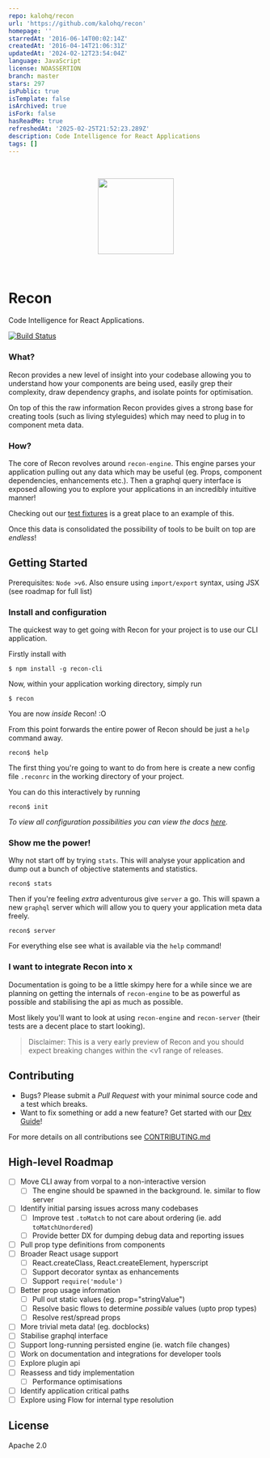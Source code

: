 ```yaml
---
repo: kalohq/recon
url: 'https://github.com/kalohq/recon'
homepage: ''
starredAt: '2016-06-14T00:02:14Z'
createdAt: '2016-04-14T21:06:31Z'
updatedAt: '2024-02-12T23:54:04Z'
language: JavaScript
license: NOASSERTION
branch: master
stars: 297
isPublic: true
isTemplate: false
isArchived: true
isFork: false
hasReadMe: true
refreshedAt: '2025-02-25T21:52:23.289Z'
description: Code Intelligence for React Applications
tags: []
---
```


<p>&nbsp;</p>
<p align="center">
<img src="http://i.imgur.com/BRdEVYW.png" width="150px" />
</p>
<p>&nbsp;</p>

Recon
=====

Code Intelligence for React Applications.

[![Build Status](https://travis-ci.org/lystable/recon.svg?branch=master)](https://travis-ci.org/lystable/recon)

### What?

Recon provides a new level of insight into your codebase allowing you to understand
how your components are being used, easily grep their complexity, draw dependency graphs,
and isolate points for optimisation.

On top of this the raw information Recon provides gives a strong base for creating tools
(such as living styleguides) which may need to plug in to component meta data.

### How?

The core of Recon revolves around `recon-engine`. This engine parses your application pulling out
any data which may be useful (eg. Props, component dependencies, enhancements etc.). Then a
graphql query interface is exposed allowing you to explore your applications in an incredibly
intuitive manner!

Checking out our [test fixtures](./packages/recon-engine/src/engine/__fixtures__/) is a
great place to an example of this.

Once this data is consolidated the possibility of tools to be built on top are *endless*!

Getting Started
---------------

Prerequisites: `Node >v6`. Also ensure using `import/export` syntax, using JSX (see roadmap for full list)

### Install and configuration

The quickest way to get going with Recon for your project is to use our CLI application.

Firstly install with

```
$ npm install -g recon-cli
```

Now, within your application working directory, simply run

```
$ recon
```

You are now *inside* Recon! :O

From this point forwards the entire power of Recon should be just a `help` command away.

```
recon$ help
```

The first thing you're going to want to do from here is create a new config file `.reconrc` in the working directory
of your project.

You can do this interactively by running

```
recon$ init
```

*To view all configuration possibilities you can view the docs [here](./packages/recon-config/README.md).*

### Show me the power!

Why not start off by trying `stats`. This will analyse your application and dump out a bunch of objective
statements and statistics.

```
recon$ stats
```

Then if you're feeling *extra* adventurous give `server` a go. This will spawn a new `graphql` server which will
allow you to query your application meta data freely.

```
recon$ server
```

For everything else see what is available via the `help` command!

### I want to integrate Recon into x

Documentation is going to be a little skimpy here for a while since we are planning on getting
the internals of `recon-engine` to be as powerful as possible and stabilising the api as much as
possible.

Most likely you'll want to look at using `recon-engine` and `recon-server` (their tests are a decent
place to start looking).

> Disclaimer: This is a very early preview of Recon and you should expect breaking changes within the <v1 range of releases.

Contributing
------------

- Bugs? Please submit a *Pull Request* with your minimal source code and a test which breaks.
- Want to fix something or add a new feature? Get started with our [Dev Guide](./docs/dev-guide.md)!

For more details on all contributions see [CONTRIBUTING.md](./CONTRIBUTING.md)

High-level Roadmap
------------------

- [ ] Move CLI away from vorpal to a non-interactive version
  - [ ] The engine should be spawned in the background. Ie. similar to flow server
- [ ] Identify initial parsing issues across many codebases
  - [ ] Improve test `.toMatch` to not care about ordering (ie. add `toMatchUnordered`)
  - [ ] Provide better DX for dumping debug data and reporting issues
- [ ] Pull prop type definitions from components
- [ ] Broader React usage support
  - [ ] React.createClass, React.createElement, hyperscript
  - [ ] Support decorator syntax as enhancements
  - [ ] Support `require('module')`
- [ ] Better prop usage information
  - [ ] Pull out static values (eg. prop="stringValue")
  - [ ] Resolve basic flows to determine *possible* values (upto prop types)
  - [ ] Resolve rest/spread props
- [ ] More trivial meta data! (eg. docblocks)
- [ ] Stabilise graphql interface
- [ ] Support long-running persisted engine (ie. watch file changes)
- [ ] Work on documentation and integrations for developer tools
- [ ] Explore plugin api
- [ ] Reassess and tidy implementation
  - [ ] Performance optimisations
- [ ] Identify application critical paths
- [ ] Explore using Flow for internal type resolution

License
-------

Apache 2.0
